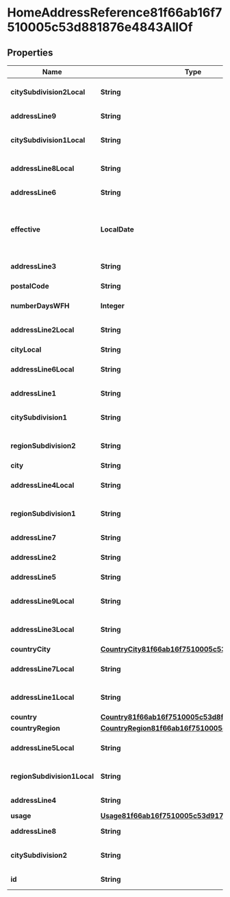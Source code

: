 

# HomeAddressReference81f66ab16f7510005c53d881876e4843AllOf


## Properties

| Name | Type | Description | Notes |
|------------ | ------------- | ------------- | -------------|
|**citySubdivision2Local** | **String** | City Subdivision 2 - Local |  [optional] |
|**addressLine9** | **String** | Address Line 9 |  [optional] |
|**citySubdivision1Local** | **String** | City Subdivision 1 - Local |  [optional] |
|**addressLine8Local** | **String** | Local Address Line 8 |  [optional] |
|**addressLine6** | **String** | Address Line 6 |  [optional] |
|**effective** | **LocalDate** | The date this business process takes effect. |  [optional] [readonly] |
|**addressLine3** | **String** | Address Line 3 |  [optional] |
|**postalCode** | **String** | Postal Code |  [optional] |
|**numberDaysWFH** | **Integer** | Number of Days WFH |  [optional] |
|**addressLine2Local** | **String** | Local Address Line 2 |  [optional] |
|**cityLocal** | **String** | City - Local |  [optional] |
|**addressLine6Local** | **String** | Local Address Line 6 |  [optional] |
|**addressLine1** | **String** | Address Line 1 |  [optional] |
|**citySubdivision1** | **String** | City Subdivision 1 |  [optional] |
|**regionSubdivision2** | **String** | Region Subdivision 2 |  [optional] |
|**city** | **String** | City |  [optional] |
|**addressLine4Local** | **String** | Local Address Line 4 |  [optional] |
|**regionSubdivision1** | **String** | Region Subdivision 1 |  [optional] |
|**addressLine7** | **String** | Address Line 7 |  [optional] |
|**addressLine2** | **String** | Address Line 2 |  [optional] |
|**addressLine5** | **String** | Address Line 5 |  [optional] |
|**addressLine9Local** | **String** | Local Address Line 9 |  [optional] |
|**addressLine3Local** | **String** | Local Address Line 3 |  [optional] |
|**countryCity** | [**CountryCity81f66ab16f7510005c53d89089074844**](CountryCity81f66ab16f7510005c53d89089074844.md) |  |  [optional] |
|**addressLine7Local** | **String** | Local Address Line 7 |  [optional] |
|**addressLine1Local** | **String** | Local Address Line 1 |  [optional] |
|**country** | [**Country81f66ab16f7510005c53d8fd5f5b4852**](Country81f66ab16f7510005c53d8fd5f5b4852.md) |  |  [optional] |
|**countryRegion** | [**CountryRegion81f66ab16f7510005c53d8be2fe44847**](CountryRegion81f66ab16f7510005c53d8be2fe44847.md) |  |  [optional] |
|**addressLine5Local** | **String** | Local Address Line 5 |  [optional] |
|**regionSubdivision1Local** | **String** | Region Subdivision 1 - Local |  [optional] |
|**addressLine4** | **String** | Address Line 4 |  [optional] |
|**usage** | [**Usage81f66ab16f7510005c53d917926f4857**](Usage81f66ab16f7510005c53d917926f4857.md) |  |  [optional] |
|**addressLine8** | **String** | Address Line 8 |  [optional] |
|**citySubdivision2** | **String** | City Subdivision 2 |  [optional] |
|**id** | **String** | Id of the instance |  [optional] |



